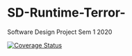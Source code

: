 # SD-Runtime-Terror-
Software Design Project Sem 1 2020

[![Coverage Status](https://coveralls.io/repos/github/iman-ahmed05/SD-Runtime-Terror-/badge.svg?branch=master)](https://coveralls.io/github/iman-ahmed05/SD-Runtime-Terror-?branch=master)


